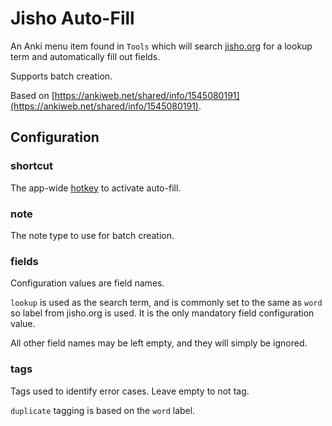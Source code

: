 # Jisho Auto-Fill

An Anki menu item found in `Tools` which will search
[jisho.org](https://jisho.org)
for a lookup term and automatically fill out fields.

Supports batch creation.

Based on 
[https://ankiweb.net/shared/info/1545080191](https://ankiweb.net/shared/info/1545080191).

## Configuration

### shortcut

The app-wide 
[hotkey](https://doc.qt.io/archives/qt-4.8/qkeysequence.html)
to activate auto-fill.

### note

The note type to use for batch creation.

### fields

Configuration values are field names.

`lookup` is used as the search term, 
and is commonly set to the same as `word`
so label from jisho.org is used.
It is the only mandatory field configuration value.

All other field names may be left empty,
and they will simply be ignored.

### tags

Tags used to identify error cases.
Leave empty to not tag.

`duplicate` tagging is based on the `word` label.